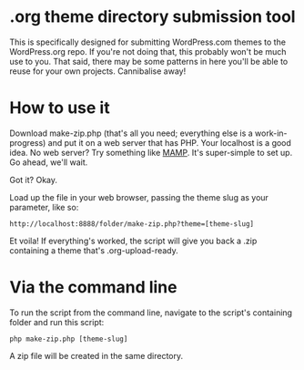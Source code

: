 # .org theme directory submission tool

This is specifically designed for submitting WordPress.com themes to the WordPress.org repo. If you're not doing that, this probably won't be much use to you. That said, there may be some patterns in here you'll be able to reuse for your own projects. Cannibalise away!

# How to use it

Download make-zip.php (that's all you need; everything else is a work-in-progress) and put it on a web server that has PHP. Your localhost is a good idea. No web server? Try something like [MAMP](https://mamp.info). It's super-simple to set up. Go ahead, we'll wait.

Got it? Okay.

Load up the file in your web browser, passing the theme slug as your parameter, like so:

`http://localhost:8888/folder/make-zip.php?theme=[theme-slug]`

Et voila! If everything's worked, the script will give you back a .zip containing a theme that's .org-upload-ready.

# Via the command line

To run the script from the command line, navigate to the script's containing folder and run this script:

`php make-zip.php [theme-slug]`

A zip file will be created in the same directory.
